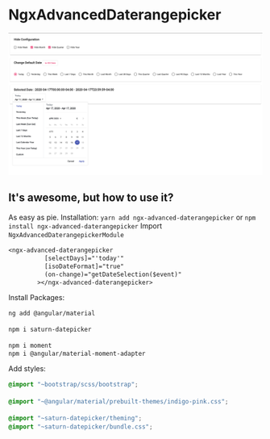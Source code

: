 # NgxAdvancedDaterangepicker

[![Material Advanced date range picker](screenshot.png)](https://stackblitz.com/github/naren7229/ngx-custom-daterangepicker)


## It's awesome, but how to use it?

As easy as pie.
Installation: `yarn add ngx-advanced-daterangepicker` or `npm install ngx-advanced-daterangepicker`
Import `NgxAdvancedDaterangepickerModule`
```
<ngx-advanced-daterangepicker
          [selectDays]="'today'"
          [isoDateFormat]="true"
          (on-change)="getDateSelection($event)"
        ></ngx-advanced-daterangepicker>
```

Install Packages:
```
ng add @angular/material

npm i saturn-datepicker

npm i moment
npm i @angular/material-moment-adapter
```


Add styles:
```scss
@import "~bootstrap/scss/bootstrap";

@import "~@angular/material/prebuilt-themes/indigo-pink.css";

@import "~saturn-datepicker/theming";
@import "~saturn-datepicker/bundle.css";
```
